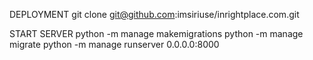 DEPLOYMENT
git clone git@github.com:imsiriuse/inrightplace.com.git

START SERVER
python -m manage makemigrations
python -m manage migrate
python -m manage runserver 0.0.0.0:8000
